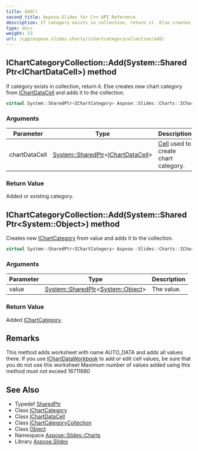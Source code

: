 ```yaml
---
title: Add()
second_title: Aspose.Slides for C++ API Reference
description: If category exists in collection, return it. Else creates new chart category from IChartDataCell and adds it to the collection.
type: docs
weight: 53
url: /cpp/aspose.slides.charts/ichartcategorycollection/add/
---
```

## IChartCategoryCollection::Add(System::SharedPtr\<IChartDataCell\>) method


If category exists in collection, return it. Else creates new chart category from [IChartDataCell](../../ichartdatacell/) and adds it to the collection.

```cpp
virtual System::SharedPtr<IChartCategory> Aspose::Slides::Charts::IChartCategoryCollection::Add(System::SharedPtr<IChartDataCell> chartDataCell)=0
```


### Arguments

| Parameter | Type | Description |
| --- | --- | --- |
| chartDataCell | [System::SharedPtr](../../../system/sharedptr/)\<[IChartDataCell](../../ichartdatacell/)\> | [Cell](../../../aspose.slides/cell/) used to create chart category. |

### Return Value

Added or existing category.



## IChartCategoryCollection::Add(System::SharedPtr\<System::Object\>) method


Creates new [IChartCategory](../../ichartcategory/) from value and adds it to the collection.

```cpp
virtual System::SharedPtr<IChartCategory> Aspose::Slides::Charts::IChartCategoryCollection::Add(System::SharedPtr<System::Object> value)=0
```


### Arguments

| Parameter | Type | Description |
| --- | --- | --- |
| value | [System::SharedPtr](../../../system/sharedptr/)\<[System::Object](../../../system/object/)\> | The value. |

### Return Value

Added [IChartCategory](../../ichartcategory/).
## Remarks



This method adds worksheet with name AUTO_DATA and adds all values there. If you use [IChartDataWorkbook](../../ichartdataworkbook/) to add or edit cell values, be sure that you do not use this worksheet Maximum number of values added using this method must not exceed 16711680



## See Also

* Typedef [SharedPtr](../../system/sharedptr/)
* Class [IChartCategory](../ichartcategory/)
* Class [IChartDataCell](../ichartdatacell/)
* Class [IChartCategoryCollection](./)
* Class [Object](../../system/object/)
* Namespace [Aspose::Slides::Charts](../)
* Library [Aspose.Slides](../../)